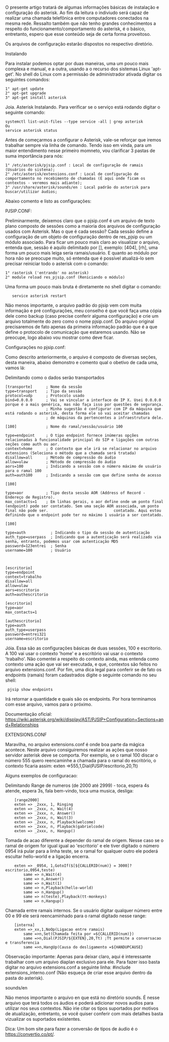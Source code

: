 O presente artigo tratará de algumas informações básicas de instalação e configuração do asterisk. Ao fim da leitura o indiviudo será capaz de realizar uma chamada telefônica entre computadores conectados na mesma rede. Ressalto também que não tenho grandes conhecimentos a respeito do funcionamento/comportamento do asterisk, é o básico, entretanto, espero que esse conteúdo seja de certa forma proveitoso. 

Os arquivos de configuração estarão dispostos no respectivo diretório.

Instalando 

Para instalar podemos optar por duas maneiras, uma um pouco mais complexa e manual, e a outra, usando a o recurso dos sistemas Linux 'apt-get'. No shell do Linux com a permissão de administrador ativada digitar os seguintes comandos: 

    1° apt-get update 
    2° apt-get upgrade 
    3° apt-get install asterisk 

Joia. Asterisk Instalando. Para verificar se o serviço está rodando digitar o seguinte comando:
    
    systemctl list-unit-files --type service -all | grep asterisk
    Ou
    service asterisk status

Antes de começarmos a configurar o Asterisk, vale-se reforçar que iremos trabalhar sempre via linha de comando. Tendo isso em vinda, para um maior entendimento nesse primeiro momneto,  vou clarificar 3 pastas de suma importância para nós: 

    1° /etc/asterisk/pjsip.conf : Local de configuração de ramais (Usuários do sistena); 
    2° /etc/asterisk/extensions.conf : Local de configuração de comportamento no recebimento de chamadas (É aqui onde ficam os contextos - veremos mais adiante); 
    3° /usr/share/asterisk/sounds/en : Local padrão do asterisk para buscar/utilizar áudios; 

Abaixo comento e listo as configurações: 

PJSIP.CONF: 

Preliminarmente, deixemos claro que o pjsip.conf é um arquivo de texto plano composto de sessões como a maioria dos arquivos de configuração usados com Asterisk. Mas o que é cada sessão? Cada sessão define a configuração de um objeto de configuração dentro de res_pjsip ou um módulo associado. Para ficar um pouco mais claro ao visualizar o arquivo, entenda que, sessão é aquilo delimitado por [], exemplo: [404], [rh], uma forma um pouco mais leiga seria ramais/usuário. E quanto ao módulo por hora não se preocupe muito, só entenda que é possível atualizá-lo sem precisar reiniciar todo o asterisk com o comando: 

    1° rasterisk ('entrando' no asterisk) 
    2° module reload res_pjsip.conf (Reniciando o módulo)
    
Uma forma um pouco mais bruta é diretamente no shell digitar o comando:
        
       service asterisk restart

Não menos importante, o arquivo padrão do pjsip vem com muita informação e pré configurações, meu conselho é que você faça uma cópia dele como backup (caso precise conferir alguma configuração) e crie um arquivo totalmente do zero como o nome pjsip.conf. Do arquivo original precisaremos de fato apenas da primeira informação padrão que é a que define o protocolo de comunicação que estaremos usando. Não se preocupe, logo abaixo vou mostrar como deve ficar.

Configurações no pjsip.conf: 

Como descrito anteriormente, o arquivo é composto de diversas seções, desta maneira, abaixo demonstro e comento qual o obetivo de cada uma, vamos lá: 

Delimitando como o dados serão transportados

    [transporte]      ; Nome da sessão 
    type=transport    ; Tipo da sessão 
    protocol=udp      ; Protocolo usado 
    bind=0.0.0.0      ; Vai se vincular a interface de IP X. Usei 0.0.0.0 porque é a mais genérica, mas não faça isso por questões de segurança. 
                      ; Minha sugestão é configurar com IP da máquina que está rodando o asterisk, desta forma ele só vai aceitar chamadas 
                      ; de máquinas da pertencentes a infraestrutura dele.
                      
    [100]             ; Nome do ramal/sessão/usuário 100
    
    type=endpoint     ; O tipo endpoint fornece inúmeras opções relacionadas à funcionalidade principal do SIP e ligações com outras seções como auth ou aor. 
    context=home      ; O contexto que ele irá se relacionar no arquivo extensions (Seleciona o método que a chamada será tratada)
    disallow=all      ; Método de compressão do áudio
    allow=ulaw        ; Método de compressão do áudio
    aors=100          ; Indicando a sessão com o número máximo de usuário para o ramal 100
    auth=auth100      ; Indicando a sessão com que define senha de acesso
    
    [100]
    
    type=aor          ; Tipo desta sessão AOR (Address of Record - Endereço de Registro).
    max_contacts=1    ; Em linhas gerais, o aor define onde um ponto final (endpoint) pode ser contatado. Sem uma seção AOR associada, um ponto final não pode ser.                             contatado. Aqui estou definindo que o endpoint pode ter no máximo 1 usuário a ser contatado.
    
    [100]
    
    type=auth           ; Indicando o tipo da sessão de autenticação
    auth_type=userpass  ; Indicando que a autenticação será realizado via senha, entranto, podemos usar com autenticação MD5
    password=123entrei  ; Senha
    username=100        ; Usuário
    
    
    
    [escritorio]       
    type=endpoint    
    context=trabalho  
    disallow=all      
    allow=ulaw        
    aors=escritorio          
    auth=authescritorio         
    
    [escritorio]
    type=aor          
    max_contacts=1    
    
    [authescritorio]
    type=auth           
    auth_type=userpass  
    password=entrei321
    username=escritorio     


Jóia. Essa são as configurações básicas de duas sessões, 100 e escritorio. A 100 vai usar o contexto 'home' e a escritório vai usar o contexto 'trabalho'. Não comentei a respeito do contexto ainda, mas entenda como contexto uma ação que vai ser executada, e que, contextos são feitos no arquivo extensions.conf. Por fim, uma dica legal para conferir se de fato os endpoints (ramais) foram cadastrados digite o seguinte comando no seu shell:

     pjsip show endpoints
     
Irá retornar a quantidade e quais são os endpoints. Por hora terminamos com esse arquivo, vamos para o próximo.

Documentação oficial: https://wiki.asterisk.org/wiki/display/AST/PJSIP+Configuration+Sections+and+Relationships 

EXTENSIONS.CONF

Maravilha, no arquivo extensions.conf é onde boa parte da mágica acontece. Neste arquivo consiguiremos realizar as ações que nosso servidor asterisk deve se comporta. Por exemplo, se o ramal 100 discar o número 555 quero reencaminhe a chamada para o ramal do escritório, o contexto ficaria assim: exten =>555,1,Dial(PJSIP/escritorio,20,Tt)

Alguns exemplos de configuracao:

Delimitando Range de numeros (de 2000 até 2999) - toca, espera 4s atende, espera 3s, fala bem-vindo, toca uma musica, desliga:

        [range2000]
        exten => _2xxx, 1, Ringing
        exten => _2xxx, n, Wait(4)
        exten => _2xxx, n, Answer()
        exten => _2xxx, n, Wait(3)
        exten => _2xxx, n, Playback(welcome)
        exten => _2xxx, n, Playback(gabrielcode)
        exten => _2xxx, n, Hangup()
  
  
  
Tomada de acao diferente a depender do ramal de origem. Nesse caso se o ramal de origem for igual igual ao 'escritorio' e ele tiver digitado o número 0954 irá pular para a linha teste, se o ramal for qualquer outro ele poderá escultar hello-world e a ligação encerra.

        exten => _0954, 1,GotoIf($[${CALLERID(num)} = 3000]?escritorio,0954,teste)
            same => n,Wait(4)
            same => n,Answer()
            same => n,Wait(1)
            same => n,Playback(hello-world)
            same => n,Hangup()
            same => n(teste),Playback(tt-monkeys)
            same => n,Hangup()
                       
Chamada entre ramais internos. Se o usuário digitar qualquer número entre 00 e 99 ele será reencaminhado para o ramal digitado nesse range:

        [interna]
        exten =>_xx,1,NoOp(Ligacao entre ramais)
            same =>n,Set(Chamada feita por =${CALLERID(num)})
            same =>n,Dial(PJSIP/${EXTEN},20,Tt) ;Tt permite a conversacao e transferencia
            same =>n,HangUp(Causa do desligamento =${HANDUPCAUSE}
    
Observação importante: Apenas para deixar claro, aqui é interessante trabalhar com um arquivo diaplan exclusivo para ele. Para fazer isso basta digitar no arquivo extensions.conf a seguinte linha: #include extensions_interno.conf (Não esqueça de criar esse arquivo dentro da pasta do asterisk).

sounds/en

Não menos importante o arquivo en que está no diretório sounds. É nesse arquivo que terá todos os áudios e poderá adicionar novos audios para utilizar nos seus contextos. Não irie citar os tipos suportados por motivos de atualização, entretanto, se você quiser conferir com mais detalhes basta vizualizar os suportados exiistentes.

Dica: Um bom site para fazer a conversão de tipos de áudio é o https://convertio.co/pt/.
